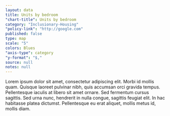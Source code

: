 ```yaml
---
layout: data
title: Units by bedroom
"chart-title": Units by bedroom
category: "Inclusionary-Housing"
"policy-link": "http://google.com"
published: false
type: map
scale: "5"
colors: Blues
"axis-type": category
"y-format": "$,"
source: null
notes: null
---
```


Lorem ipsum dolor sit amet, consectetur adipiscing elit. Morbi id mollis quam. Quisque laoreet pulvinar nibh, quis accumsan orci gravida tempus. Pellentesque iaculis at libero sit amet ornare. Sed fermentum cursus sagittis. Sed urna nunc, hendrerit in nulla congue, sagittis feugiat elit. In hac habitasse platea dictumst. Pellentesque eu erat aliquet, mollis metus id, mollis diam.